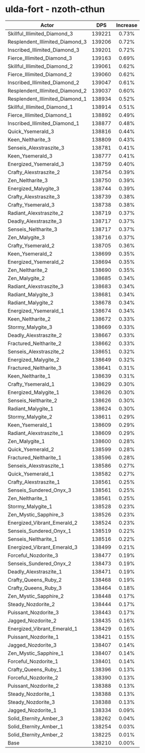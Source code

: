 # ulda-fort - nzoth-cthun
| Actor | DPS | Increase |
|---|:---:|:---:|
|Skillful_Illimited_Diamond_3|139221|0.73%|
|Resplendent_Illimited_Diamond_3|139206|0.72%|
|Inscribed_Illimited_Diamond_3|139201|0.72%|
|Fierce_Illimited_Diamond_3|139163|0.69%|
|Skillful_Illimited_Diamond_2|139061|0.62%|
|Fierce_Illimited_Diamond_2|139060|0.62%|
|Inscribed_Illimited_Diamond_2|139047|0.61%|
|Resplendent_Illimited_Diamond_2|139037|0.60%|
|Resplendent_Illimited_Diamond_1|138934|0.52%|
|Skillful_Illimited_Diamond_1|138914|0.51%|
|Fierce_Illimited_Diamond_1|138892|0.49%|
|Inscribed_Illimited_Diamond_1|138877|0.48%|
|Quick_Ysemerald_3|138816|0.44%|
|Keen_Neltharite_3|138809|0.43%|
|Senseis_Alexstraszite_3|138781|0.41%|
|Keen_Ysemerald_3|138777|0.41%|
|Energized_Ysemerald_3|138759|0.40%|
|Crafty_Alexstraszite_2|138754|0.39%|
|Zen_Neltharite_3|138750|0.39%|
|Energized_Malygite_3|138744|0.39%|
|Crafty_Alexstraszite_3|138739|0.38%|
|Crafty_Ysemerald_3|138738|0.38%|
|Radiant_Alexstraszite_2|138719|0.37%|
|Deadly_Alexstraszite_3|138717|0.37%|
|Senseis_Neltharite_3|138717|0.37%|
|Zen_Malygite_3|138716|0.37%|
|Crafty_Ysemerald_2|138705|0.36%|
|Keen_Ysemerald_2|138699|0.35%|
|Energized_Ysemerald_2|138694|0.35%|
|Zen_Neltharite_2|138690|0.35%|
|Zen_Malygite_2|138685|0.34%|
|Radiant_Alexstraszite_3|138683|0.34%|
|Radiant_Malygite_3|138681|0.34%|
|Radiant_Malygite_2|138678|0.34%|
|Energized_Ysemerald_1|138674|0.34%|
|Keen_Neltharite_2|138672|0.33%|
|Stormy_Malygite_3|138669|0.33%|
|Deadly_Alexstraszite_2|138667|0.33%|
|Fractured_Neltharite_2|138662|0.33%|
|Senseis_Alexstraszite_2|138651|0.32%|
|Energized_Malygite_2|138649|0.32%|
|Fractured_Neltharite_3|138641|0.31%|
|Keen_Neltharite_1|138639|0.31%|
|Crafty_Ysemerald_1|138629|0.30%|
|Energized_Malygite_1|138626|0.30%|
|Senseis_Neltharite_2|138626|0.30%|
|Radiant_Malygite_1|138624|0.30%|
|Stormy_Malygite_2|138611|0.29%|
|Keen_Ysemerald_1|138609|0.29%|
|Radiant_Alexstraszite_1|138609|0.29%|
|Zen_Malygite_1|138600|0.28%|
|Quick_Ysemerald_2|138599|0.28%|
|Fractured_Neltharite_1|138596|0.28%|
|Senseis_Alexstraszite_1|138586|0.27%|
|Quick_Ysemerald_1|138582|0.27%|
|Crafty_Alexstraszite_1|138561|0.25%|
|Senseis_Sundered_Onyx_3|138561|0.25%|
|Zen_Neltharite_1|138561|0.25%|
|Stormy_Malygite_1|138528|0.23%|
|Zen_Mystic_Sapphire_3|138526|0.23%|
|Energized_Vibrant_Emerald_2|138524|0.23%|
|Senseis_Sundered_Onyx_1|138519|0.22%|
|Senseis_Neltharite_1|138516|0.22%|
|Energized_Vibrant_Emerald_3|138499|0.21%|
|Forceful_Nozdorite_3|138477|0.19%|
|Senseis_Sundered_Onyx_2|138473|0.19%|
|Deadly_Alexstraszite_1|138471|0.19%|
|Crafty_Queens_Ruby_2|138468|0.19%|
|Crafty_Queens_Ruby_3|138464|0.18%|
|Zen_Mystic_Sapphire_2|138448|0.17%|
|Steady_Nozdorite_2|138444|0.17%|
|Puissant_Nozdorite_3|138443|0.17%|
|Jagged_Nozdorite_2|138435|0.16%|
|Energized_Vibrant_Emerald_1|138429|0.16%|
|Puissant_Nozdorite_1|138421|0.15%|
|Jagged_Nozdorite_3|138407|0.14%|
|Zen_Mystic_Sapphire_1|138407|0.14%|
|Forceful_Nozdorite_1|138401|0.14%|
|Crafty_Queens_Ruby_1|138396|0.13%|
|Forceful_Nozdorite_2|138390|0.13%|
|Puissant_Nozdorite_2|138388|0.13%|
|Steady_Nozdorite_1|138388|0.13%|
|Steady_Nozdorite_3|138388|0.13%|
|Jagged_Nozdorite_1|138334|0.09%|
|Solid_Eternity_Amber_3|138262|0.04%|
|Solid_Eternity_Amber_1|138254|0.03%|
|Solid_Eternity_Amber_2|138225|0.01%|
|Base|138210|0.00%|
